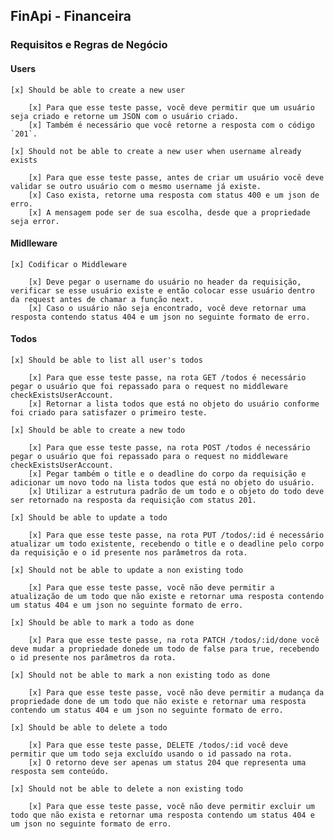 ## FinApi - Financeira

### Requisitos e Regras de Negócio

#### Users

    [x] Should be able to create a new user

        [x] Para que esse teste passe, você deve permitir que um usuário seja criado e retorne um JSON com o usuário criado.
        [x] Também é necessário que você retorne a resposta com o código `201`.

    [x] Should not be able to create a new user when username already exists

        [x] Para que esse teste passe, antes de criar um usuário você deve validar se outro usuário com o mesmo username já existe.
        [x] Caso exista, retorne uma resposta com status 400 e um json de erro.
        [x] A mensagem pode ser de sua escolha, desde que a propriedade seja error.
        
#### Midlleware

    [x] Codificar o Middleware

        [x] Deve pegar o username do usuário no header da requisição, verificar se esse usuário existe e então colocar esse usuário dentro da request antes de chamar a função next.
        [x] Caso o usuário não seja encontrado, você deve retornar uma resposta contendo status 404 e um json no seguinte formato de erro.

#### Todos

    [x] Should be able to list all user's todos

        [x] Para que esse teste passe, na rota GET /todos é necessário pegar o usuário que foi repassado para o request no middleware checkExistsUserAccount.
        [x] Retornar a lista todos que está no objeto do usuário conforme foi criado para satisfazer o primeiro teste.
    
    [x] Should be able to create a new todo

        [x] Para que esse teste passe, na rota POST /todos é necessário pegar o usuário que foi repassado para o request no middleware checkExistsUserAccount.
        [x] Pegar também o title e o deadline do corpo da requisição e adicionar um novo todo na lista todos que está no objeto do usuário.
        [x] Utilizar a estrutura padrão de um todo e o objeto do todo deve ser retornado na resposta da requisição com status 201.

    [x] Should be able to update a todo

        [x] Para que esse teste passe, na rota PUT /todos/:id é necessário atualizar um todo existente, recebendo o title e o deadline pelo corpo da requisição e o id presente nos parâmetros da rota.

    [x] Should not be able to update a non existing todo

        [x] Para que esse teste passe, você não deve permitir a atualização de um todo que não existe e retornar uma resposta contendo um status 404 e um json no seguinte formato de erro.

    [x] Should be able to mark a todo as done

        [x] Para que esse teste passe, na rota PATCH /todos/:id/done você deve mudar a propriedade donede um todo de false para true, recebendo o id presente nos parâmetros da rota.

    [x] Should not be able to mark a non existing todo as done

        [x] Para que esse teste passe, você não deve permitir a mudança da propriedade done de um todo que não existe e retornar uma resposta contendo um status 404 e um json no seguinte formato de erro.

    [x] Should be able to delete a todo

        [x] Para que esse teste passe, DELETE /todos/:id você deve permitir que um todo seja excluído usando o id passado na rota. 
        [x] O retorno deve ser apenas um status 204 que representa uma resposta sem conteúdo.

    [x] Should not be able to delete a non existing todo

        [x] Para que esse teste passe, você não deve permitir excluir um todo que não exista e retornar uma resposta contendo um status 404 e um json no seguinte formato de erro.